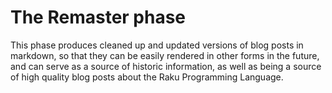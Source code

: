 The Remaster phase
==================

This phase produces cleaned up and updated versions of blog posts in markdown, so that they can be easily rendered in other forms in the future, and can serve as a source of historic information, as well as being a source of high quality blog posts about the Raku Programming Language.
